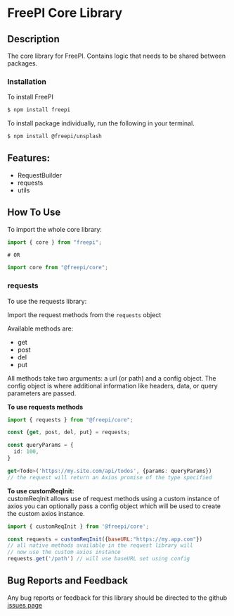 # FreePI Core Library

## Description

The core library for FreePI. Contains logic that needs to be shared between packages.

### Installation

To install FreePI

```bash
$ npm install freepi
```


To install package individually, run the following in your terminal.

```bash
$ npm install @freepi/unsplash
```

## Features: 

 - RequestBuilder
 - requests
 - utils


## How To Use

To import the whole core library:  

```javascript
import { core } from "freepi";

# OR

import core from "@freepi/core";

```

### requests 

To use the requests library: 

Import the request methods from the `requests` object  

Available methods are:  
- get
- post
- del
- put

All methods take two arguments: a url (or path) and a config object. The config object is where additional information like headers, data, or query parameters are passed.

**To use requests methods**
```typescript
import { requests } from "@freepi/core";

const {get, post, del, put} = requests;

const queryParams = {
  id: 100,
}

get<Todo>('https://my.site.com/api/todos', {params: queryParams}) 
// the request will return an Axios promise of the type specified

```

**To use customReqInit:**  
customReqInit allows use of request methods using a custom instance of axios
you can optionally pass a config object which will be used to create the custom axios instance. 
```javascript
import { customReqInit } from '@freepi/core';

const requests = customReqInit({baseURL:"https://my.app.com"})
// all native methods available in the request library will 
// now use the custom axios instance
requests.get('/path') // will use baseURL set using config


```

## Bug Reports and Feedback

Any bug reports or feedback for this library should be directed to the github [issues page](https://github.com/AlexGaiser/freepi/issues) 

